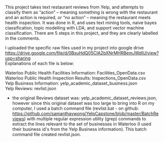 This project takes text restaurant reviews from Yelp, and attempts to classify them as “action” – meaning something is wrong with the restaurant and an action is required, or “no action” – meaning the restaurant meets health inspection. It was done in R, and uses text mining tools, naive bayes classification, topic modelling with LDA, and support vector machine classification. There are 5 steps in this project, and they are clearly labelled in the comments.  

I uploaded the specific raw files used in my project into google drive     
https://drive.google.com/file/d/0BxuHdQ05CIA2bXNrMHRBemJWdlU/view?usp=sharing  
Explanations of each file is below:    

Waterloo Public Health Facilities Information: Facilities_OpenData.csv  
Waterloo Public Health Inspection Results: Inspections_OpenData.csv  
Yelp Business Information: yelp_academic_dataset_business.json   
Yelp Reviews: revlist.json  
- the original Reviews dataset was: yelp_academic_dataset_reviews.json, however since this original dataset was too large to bring into R on my computer,  I used a batch command file (revlist.bat - on github: https://github.com/samanthaywong/YelpCapstone/blob/master/BatchReviews) with multiple regular expression utility (grep) commands to extract the lines relevant to the set of businesses in Waterloo (I used their business id's from the Yelp Business information). This batch command file created revlist.json.  
